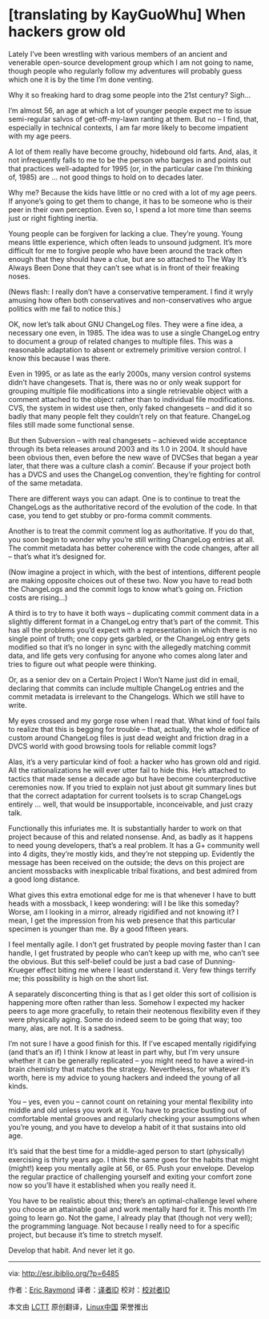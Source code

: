 [translating by KayGuoWhu]
When hackers grow old
================================================================================
Lately I’ve been wrestling with various members of an ancient and venerable open-source development group which I am not going to name, though people who regularly follow my adventures will probably guess which one it is by the time I’m done venting.

Why it so freaking hard to drag some people into the 21st century? Sigh…

I’m almost 56, an age at which a lot of younger people expect me to issue semi-regular salvos of get-off-my-lawn ranting at them. But no – I find, that, especially in technical contexts, I am far more likely to become impatient with my age peers.

A lot of them really have become grouchy, hidebound old farts. And, alas, it not infrequently falls to me to be the person who barges in and points out that practices well-adapted for 1995 (or, in the particular case I’m thinking of, 1985) are … not good things to hold on to decades later.

Why me? Because the kids have little or no cred with a lot of my age peers. If anyone’s going to get them to change, it has to be someone who is their peer in their own perception. Even so, I spend a lot more time than seems just or right fighting inertia.

Young people can be forgiven for lacking a clue. They’re young. Young means little experience, which often leads to unsound judgment. It’s more difficult for me to forgive people who have been around the track often enough that they should have a clue, but are so attached to The Way It’s Always Been Done that they can’t see what is in front of their freaking noses.

(News flash: I really don’t have a conservative temperament. I find it wryly amusing how often both conservatives and non-conservatives who argue politics with me fail to notice this.)

OK, now let’s talk about GNU ChangeLog files. They were a fine idea, a necessary one even, in 1985. The idea was to use a single ChangeLog entry to document a group of related changes to multiple files. This was a reasonable adaptation to absent or extremely primitive version control. I know this because I was there.

Even in 1995, or as late as the early 2000s, many version control systems didn’t have changesets. That is, there was no or only weak support for grouping multiple file modifications into a single retrievable object with a comment attached to the object rather than to individual file modifications. CVS, the system in widest use then, only faked changesets – and did it so badly that many people felt they couldn’t rely on that feature. ChangeLog files still made some functional sense.

But then Subversion – with real changesets – achieved wide acceptance through its beta releases around 2003 and its 1.0 in 2004. It should have been obvious then, even before the new wave of DVCSes that began a year later, that there was a culture clash a comin’. Because if your project both has a DVCS and uses the ChangeLog convention, they’re fighting for control of the same metadata.

There are different ways you can adapt. One is to continue to treat the ChangeLogs as the authoritative record of the evolution of the code. In that case, you tend to get stubby or pro-forma commit comments.

Another is to treat the commit comment log as authoritative. If you do that, you soon begin to wonder why you’re still writing ChangeLog entries at all. The commit metadata has better coherence with the code changes, after all – that’s what it’s designed for.

(Now imagine a project in which, with the best of intentions, different people are making opposite choices out of these two. Now you have to read both the ChangeLogs and the commit logs to know what’s going on. Friction costs are rising…)

A third is to try to have it both ways – duplicating commit comment data in a slightly different format in a ChangeLog entry that’s part of the commit. This has all the problems you’d expect with a representation in which there is no single point of truth; one copy gets garbled, or the ChangeLog entry gets modified so that it’s no longer in sync with the allegedly matching commit data, and life gets very confusing for anyone who comes along later and tries to figure out what people were thinking.

Or, as a senior dev on a Certain Project I Won’t Name just did in email, declaring that commits can include multiple ChangeLog entries and the commit metadata is irrelevant to the Changelogs. Which we still have to write.

My eyes crossed and my gorge rose when I read that. What kind of fool fails to realize that this is begging for trouble – that, actually, the whole edifice of custom around ChangeLog files is just dead weight and friction drag in a DVCS world with good browsing tools for reliable commit logs?

Alas, it’s a very particular kind of fool: a hacker who has grown old and rigid. All the rationalizations he will ever utter fail to hide this. He’s attached to tactics that made sense a decade ago but have become counterproductive ceremonies now. If you tried to explain not just about git summary lines but that the correct adaptation for current toolsets is to scrap ChangeLogs entirely … well, that would be insupportable, inconceivable, and just crazy talk.

Functionally this infuriates me. It is substantially harder to work on that project because of this and related nonsense. And, as badly as it happens to need young developers, that’s a real problem. It has a G+ community well into 4 digits, they’re mostly kids, and they’re not stepping up. Evidently the message has been received on the outside; the devs on this project are ancient mossbacks with inexplicable tribal fixations, and best admired from a good long distance.

What gives this extra emotional edge for me is that whenever I have to butt heads with a mossback, I keep wondering: will I be like this someday? Worse, am I looking in a mirror, already rigidified and not knowing it? I mean, I get the impression from his web presence that this particular specimen is younger than me. By a good fifteen years.

I feel mentally agile. I don’t get frustrated by people moving faster than I can handle, I get frustrated by people who can’t keep up with me, who can’t see the obvious. But this self-belief could be just a bad case of Dunning-Krueger effect biting me where I least understand it. Very few things terrify me; this possibility is high on the short list.

A separately disconcerting thing is that as I get older this sort of collision is happening more often rather than less. Somehow I expected my hacker peers to age more gracefully, to retain their neotenous flexibility even if they were physically aging. Some do indeed seem to be going that way; too many, alas, are not. It is a sadness.

I’m not sure I have a good finish for this. If I’ve escaped mentally rigidifying (and that’s an if) I think I know at least in part why, but I’m very unsure whether it can be generally replicated – you might need to have a wired-in brain chemistry that matches the strategy. Nevertheless, for whatever it’s worth, here is my advice to young hackers and indeed the young of all kinds.

You – yes, even you – cannot count on retaining your mental flexibility into middle and old unless you work at it. You have to practice busting out of comfortable mental grooves and regularly checking your assumptions when you’re young, and you have to develop a habit of it that sustains into old age.

It’s said that the best time for a middle-aged person to start (physically) exercising is thirty years ago. I think the same goes for the habits that might (might!) keep you mentally agile at 56, or 65. Push your envelope. Develop the regular practice of challenging yourself and exiting your comfort zone now so you’ll have it established when you really need it.

You have to be realistic about this; there’s an optimal-challenge level where you choose an attainable goal and work mentally hard for it. This month I’m going to learn go. Not the game, I already play that (though not very well); the programming language. Not because I really need to for a specific project, but because it’s time to stretch myself.

Develop that habit. And never let it go.

--------------------------------------------------------------------------------

via: http://esr.ibiblio.org/?p=6485

作者：[Eric Raymond][a]
译者：[译者ID](https://github.com/译者ID)
校对：[校对者ID](https://github.com/校对者ID)

本文由 [LCTT](https://github.com/LCTT/TranslateProject) 原创翻译，[Linux中国](http://linux.cn/) 荣誉推出

[a]:http://esr.ibiblio.org/?author=2